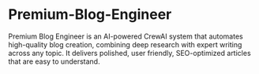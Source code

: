 # Premium-Blog-Engineer
Premium Blog Engineer is an AI-powered CrewAI system that automates high-quality blog creation, combining deep research with expert writing across any topic. It delivers polished, user friendly, SEO-optimized articles that are easy to understand.
